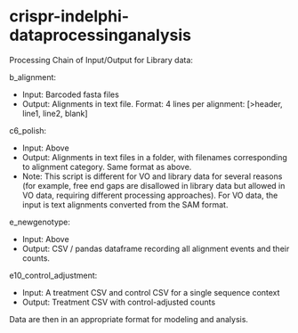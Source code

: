 # crispr-indelphi-dataprocessinganalysis

Processing Chain of Input/Output for Library data:

b_alignment:
- Input: Barcoded fasta files
- Output: Alignments in text file. Format: 4 lines per alignment: [>header, line1, line2, blank]

c6_polish:
- Input: Above
- Output: Alignments in text files in a folder, with filenames corresponding to alignment category. Same format as above.
- Note: This script is different for VO and library data for several reasons (for example, free end gaps are disallowed in library data but allowed in VO data, requiring different processing approaches). For VO data, the input is text alignments converted from the SAM format.

e_newgenotype:
- Input: Above
- Output: CSV / pandas dataframe recording all alignment events and their counts.

e10_control_adjustment:
- Input: A treatment CSV and control CSV for a single sequence context
- Output: Treatment CSV with control-adjusted counts

Data are then in an appropriate format for modeling and analysis.
